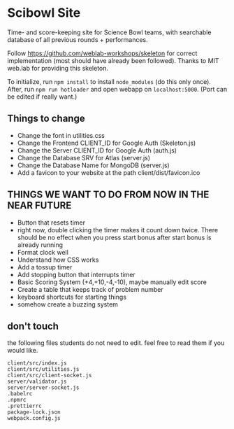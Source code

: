 # Scibowl Site

Time- and score-keeping site for Science Bowl teams, with searchable database of all previous rounds + performances.

Follow https://github.com/weblab-workshops/skeleton for correct implementation (most should have already been followed). Thanks to MIT web.lab for providing this skeleton.

To initialize, run ```npm install``` to install ```node_modules``` (do this only once). After, run ```npm run hotloader``` and open webapp on ```localhost:5000```. (Port can be edited if really want.)

## Things to change

- Change the font in utilities.css
- Change the Frontend CLIENT_ID for Google Auth (Skeleton.js)
- Change the Server CLIENT_ID for Google Auth (auth.js)
- Change the Database SRV for Atlas (server.js)
- Change the Database Name for MongoDB (server.js)
- Add a favicon to your website at the path client/dist/favicon.ico

## THINGS WE WANT TO DO FROM NOW IN THE NEAR FUTURE

- Button that resets timer
- right now, double clicking the timer makes it count down twice. There should be no effect when you press start bonus after start bonus is already running
- Format clock well
- Understand how CSS works
- Add a tossup timer
- Add stopping button that interrupts timer
- Basic Scoring System (+4,+10,-4,-10), maybe manually edit score
- Create a table that keeps track of problem number
- keyboard shortcuts for starting things
- somehow create a buzzing system

## don't touch

the following files students do not need to edit. feel free to read them if you would like.

```
client/src/index.js
client/src/utilities.js
client/src/client-socket.js
server/validator.js
server/server-socket.js
.babelrc
.npmrc
.prettierrc
package-lock.json
webpack.config.js
```

